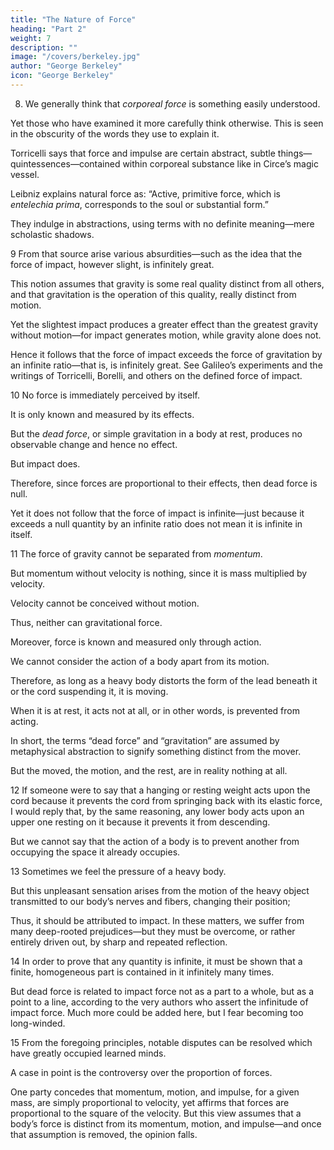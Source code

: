```yaml
---
title: "The Nature of Force"
heading: "Part 2"
weight: 7
description: ""
image: "/covers/berkeley.jpg"
author: "George Berkeley"
icon: "George Berkeley"
---
```




8. We generally think that *corporeal force* is something easily understood.

Yet those who have examined it more carefully think otherwise. This is seen in the obscurity of the words they use to explain it. 

Torricelli says that force and impulse are certain abstract, subtle things—quintessences—contained within corporeal substance like in Circe’s magic vessel. 

Leibniz explains natural force as: “Active, primitive force, which is *entelechia prima*, corresponds to the soul or substantial form.” 

<!-- See *Acta Eruditorum*, Leipzig. -->

They indulge in abstractions, using terms with no definite meaning—mere scholastic shadows.

<!-- Many other examples could be drawn from modern authors, enough to show that metaphysical abstractions have not entirely given way to mechanics and experiment, and that they still burden philosophers with a vain task. -->

9 From that source arise various absurdities—such as the idea that the force of impact, however slight, is infinitely great. 

This notion assumes that gravity is some real quality distinct from all others, and that gravitation is the operation of this quality, really distinct from motion.

Yet the slightest impact produces a greater effect than the greatest gravity without motion—for impact generates motion, while gravity alone does not.

Hence it follows that the force of impact exceeds the force of gravitation by an infinite ratio—that is, is infinitely great. See Galileo’s experiments and the writings of Torricelli, Borelli, and others on the defined force of impact.


10 No force is immediately perceived by itself.

It is only known and measured by its effects.

But the *dead force*, or simple gravitation in a body at rest, produces no observable change and hence no effect.

But impact does.

Therefore, since forces are proportional to their effects, then dead force is null.

Yet it does not follow that the force of impact is infinite—just because it exceeds a null quantity by an infinite ratio does not mean it is infinite in itself.


11 The force of gravity cannot be separated from *momentum*.

But momentum without velocity is nothing, since it is mass multiplied by velocity.

Velocity cannot be conceived without motion.

Thus, neither can gravitational force. 

Moreover, force is known and measured only through action.

We cannot consider the action of a body apart from its motion.

Therefore, as long as a heavy body distorts the form of the lead beneath it or the cord suspending it, it is moving.

When it is at rest, it acts not at all, or in other words, is prevented from acting.

In short, the terms “dead force” and “gravitation” are assumed by metaphysical abstraction to signify something distinct from the mover.

But the moved, the motion, and the rest, are in reality nothing at all.


12 If someone were to say that a hanging or resting weight acts upon the cord because it prevents the cord from springing back with its elastic force, I would reply that, by the same reasoning, any lower body acts upon an upper one resting on it because it prevents it from descending. 

But we cannot say that the action of a body is to prevent another from occupying the space it already occupies.


13 Sometimes we feel the pressure of a heavy body.

But this unpleasant sensation arises from the motion of the heavy object transmitted to our body’s nerves and fibers, changing their position; 

Thus, it should be attributed to impact. In these matters, we suffer from many deep-rooted prejudices—but they must be overcome, or rather entirely driven out, by sharp and repeated reflection.


14 In order to prove that any quantity is infinite, it must be shown that a finite, homogeneous part is contained in it infinitely many times. 

But dead force is related to impact force not as a part to a whole, but as a point to a line, according to the very authors who assert the infinitude of impact force. Much more could be added here, but I fear becoming too long-winded.


15 From the foregoing principles, notable disputes can be resolved which have greatly occupied learned minds. 

A case in point is the controversy over the proportion of forces.

One party concedes that momentum, motion, and impulse, for a given mass, are simply proportional to velocity, yet affirms that forces are proportional to the square of the velocity. But this view assumes that a body’s force is distinct from its momentum, motion, and impulse—and once that assumption is removed, the opinion falls.
